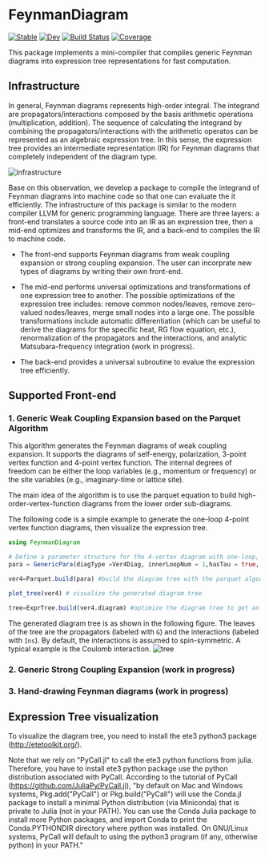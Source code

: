 # FeynmanDiagram

[![Stable](https://img.shields.io/badge/docs-stable-blue.svg)](https://numericalEFT.github.io/FeynmanDiagram.jl/stable)
[![Dev](https://img.shields.io/badge/docs-dev-blue.svg)](https://numericalEFT.github.io/FeynmanDiagram.jl/dev)
[![Build Status](https://github.com/numericalEFT/FeynmanDiagram.jl/workflows/CI/badge.svg)](https://github.com/numericalEFT/FeynmanDiagram.jl/actions)
[![Coverage](https://codecov.io/gh/numericalEFT/FeynmanDiagram.jl/branch/master/graph/badge.svg)](https://codecov.io/gh/numericalEFT/FeynmanDiagram.jl)

This package implements a mini-compiler that compiles generic Feynman diagrams into expression tree representations for fast computation. 

## Infrastructure

In general, Feynman diagrams represents high-order integral. The integrand are propagators/interactions composed by the basis arithmetic operations (multiplication, addition). The sequence of calculating the integrand by combining the propagators/interactions with the arithmetic operatos can be represented as an algebraic expression tree. In this sense, the expression tree provides an intermediate representation (IR) for Feynman diagrams that completely independent of the diagram type. 

![infrastructure](docs/figures/diagram_compiler.jpeg?raw=true "Compiler Infrastructure")

Base on this observation, we develop a package to compile the integrand of Feynman diagrams into machine code so that one can evaluate the it efficiently. The infrastructure of this package is similar to the modern compiler LLVM for generic programming language. There are three layers: a front-end translates a source code into an IR as an expression tree, then a mid-end optimizes and transforms the IR, and a back-end to compiles the IR to machine code. 

- The front-end supports Feynman diagrams from weak coupling expansion or strong coupling expansion. The user can incorprate new types of diagrams by writing their own front-end.

- The mid-end performs universal optimizations and transformations of one expression tree to another. The possible optimizations of the expression tree includes: remove common nodes/leaves, remove zero-valued nodes/leaves, merge small nodes into a large one. The possible transformations include automatic differentiation (which can be useful to derive the diagrams for the specific heat, RG flow equation, etc.), renormalization of the propagators and the interactions, and analytic Matsubara-frequency integration (work in progress).

- The back-end provides a universal subroutine to evalue the expression tree efficiently. 

## Supported Front-end

### 1. Generic Weak Coupling Expansion based on the Parquet Algorithm

This algorithm generates the Feynman diagrams of weak coupling expansion. It supports the diagrams of self-energy, polarization, 3-point vertex function and 4-point vertex function. The internal degrees of freedom can be either the loop variables (e.g., momentum or frequency) or the site variables (e.g., imaginary-time or lattice site).

The main idea of the algorithm is to use the parquet equation to build high-order-vertex-function diagrams from the lower order sub-diagrams. 

The following code is a simple example to generate the one-loop 4-point vertex function diagrams, then visualize the expression tree.

```julia
using FeynmanDiagram

# Define a parameter structure for the 4-vertex diagram with one-loop, in the momentum and the imaginary-time representation. Require the diagrams to be green's function irreducible.
para = GenericPara(diagType =Ver4Diag, innerLoopNum = 1,hasTau = true, filter=[Girreducible,])

ver4=Parquet.build(para) #build the diagram tree with the parquet algorithm.

plot_tree(ver4) # visualize the generated diagram tree

tree=ExprTree.build(ver4.diagram) #optimize the diagram tree to get an optimized expression tree
```

The generated diagram tree is as shown in the following figure. The leaves of the tree are the propagators (labeled with `G`) and the interactions (labeled with `Ins`). By default, the interactions is assumed to spin-symmetric. A typical example is the Coulomb interaction.
![tree](docs/figures/ver4tree.png?raw=true "Diagram Tree")


### 2. Generic Strong Coupling Expansion (work in progress)
### 3. Hand-drawing Feynman diagrams (work in progress)

## Expression Tree visualization
To visualize the diagram tree, you need to install the ete3 python3 package (http://etetoolkit.org/).

Note that we rely on "PyCall.jl" to call the ete3 python functions from julia. Therefore, you have to install ete3 python package use the python distribution associated with PyCall. According to the tutorial of PyCall (https://github.com/JuliaPy/PyCall.jl), "by default on Mac and Windows systems, Pkg.add("PyCall") or Pkg.build("PyCall") will use the Conda.jl package to install a minimal Python distribution (via Miniconda) that is private to Julia (not in your PATH). You can use the Conda Julia package to install more Python packages, and import Conda to print the Conda.PYTHONDIR directory where python was installed. On GNU/Linux systems, PyCall will default to using the python3 program (if any, otherwise python) in your PATH."

